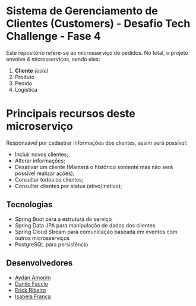 # Sistema de Gerenciamento de Clientes (Customers) - Desafio Tech Challenge - Fase 4

Este repositório refere-se ao microsserviço de pedidos. No total, o projeto envolve 4 microsserviços, sendo eles:

1. **Cliente** *(este)*
2. Produto
3. Pedido
4. Logística

# Principais recursos deste microserviço

Responsável por cadastrar informações dos clientes, assim será possível:
* Incluir novos clientes;
* Alterar informações;
* Desativar um cliente (Manterá o histórico somente mas não será possível realizar ações);
* Consultar todos os clientes;
* Consultar clientes por status (ativo/inativo);

## Tecnologias

* Spring Boot para a estrutura do serviço
* Spring Data JPA para manipulação de dados dos clientes
* Spring Cloud Stream para comunicação baseada em eventos com outros microsserviços
* PostgreSQL para persistência 

## Desenvolvedores

- [Aydan Amorim](https://github.com/AydanAmorim)
- [Danilo Faccio](https://github.com/DFaccio)
- [Erick Ribeiro](https://github.com/erickmatheusribeiro)
- [Isabela França](https://github.com/fysabelah)
